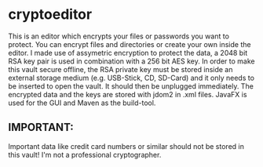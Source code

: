# cryptoeditor
This is an editor which encrypts your files or passwords you want to protect. You can encrypt files and directories or create your own inside the editor. I made use of assymetric encryption to protect the data, a 2048 bit RSA key pair is used in combination with a 256 bit AES key. In order to make this vault secure offline, the RSA private key must be stored inside an external storage medium (e.g. USB-Stick, CD, SD-Card) and it only needs to be inserted to open the vault. It should then be unplugged immediately. The encrypted data and the keys are stored with jdom2 in .xml files. JavaFX is used for the GUI and Maven as the build-tool.

## IMPORTANT:
Important data like credit card numbers or similar should not be stored in this vault! I'm not a professional cryptographer.
